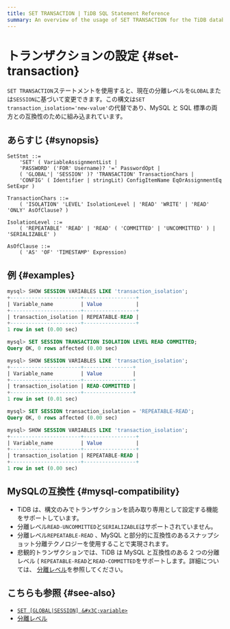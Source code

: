 ```yaml
---
title: SET TRANSACTION | TiDB SQL Statement Reference
summary: An overview of the usage of SET TRANSACTION for the TiDB database.
---
```


# トランザクションの設定 {#set-transaction}

`SET TRANSACTION`ステートメントを使用すると、現在の分離レベルを`GLOBAL`または`SESSION`に基づいて変更できます。この構文は`SET transaction_isolation='new-value'`の代替であり、MySQL と SQL 標準の両方との互換性のために組み込まれています。

## あらすじ {#synopsis}

```ebnf+diagram
SetStmt ::=
    'SET' ( VariableAssignmentList |
    'PASSWORD' ('FOR' Username)? '=' PasswordOpt |
    ( 'GLOBAL'| 'SESSION' )? 'TRANSACTION' TransactionChars |
    'CONFIG' ( Identifier | stringLit) ConfigItemName EqOrAssignmentEq SetExpr )

TransactionChars ::=
    ( 'ISOLATION' 'LEVEL' IsolationLevel | 'READ' 'WRITE' | 'READ' 'ONLY' AsOfClause? )

IsolationLevel ::=
    ( 'REPEATABLE' 'READ' | 'READ' ( 'COMMITTED' | 'UNCOMMITTED' ) | 'SERIALIZABLE' )

AsOfClause ::=
    ( 'AS' 'OF' 'TIMESTAMP' Expression)
```

## 例 {#examples}

```sql
mysql> SHOW SESSION VARIABLES LIKE 'transaction_isolation';
+-----------------------+-----------------+
| Variable_name         | Value           |
+-----------------------+-----------------+
| transaction_isolation | REPEATABLE-READ |
+-----------------------+-----------------+
1 row in set (0.00 sec)

mysql> SET SESSION TRANSACTION ISOLATION LEVEL READ COMMITTED;
Query OK, 0 rows affected (0.00 sec)

mysql> SHOW SESSION VARIABLES LIKE 'transaction_isolation';
+-----------------------+----------------+
| Variable_name         | Value          |
+-----------------------+----------------+
| transaction_isolation | READ-COMMITTED |
+-----------------------+----------------+
1 row in set (0.01 sec)

mysql> SET SESSION transaction_isolation = 'REPEATABLE-READ';
Query OK, 0 rows affected (0.00 sec)

mysql> SHOW SESSION VARIABLES LIKE 'transaction_isolation';
+-----------------------+-----------------+
| Variable_name         | Value           |
+-----------------------+-----------------+
| transaction_isolation | REPEATABLE-READ |
+-----------------------+-----------------+
1 row in set (0.00 sec)
```

## MySQLの互換性 {#mysql-compatibility}

-   TiDB は、構文のみでトランザクションを読み取り専用として設定する機能をサポートしています。
-   分離レベル`READ-UNCOMMITTED`と`SERIALIZABLE`はサポートされていません。
-   分離レベル`REPEATABLE-READ` 、MySQL と部分的に互換性のあるスナップショット分離テクノロジーを使用することで実現されます。
-   悲観的トランザクションでは、TiDB は MySQL と互換性のある 2 つの分離レベル ( `REPEATABLE-READ`と`READ-COMMITTED`をサポートします。詳細については、 [<a href="/transaction-isolation-levels.md">分離レベル</a>](/transaction-isolation-levels.md)を参照してください。

## こちらも参照 {#see-also}

-   [<a href="/sql-statements/sql-statement-set-variable.md">`SET [GLOBAL|SESSION] &#x3C;variable>`</a>](/sql-statements/sql-statement-set-variable.md)
-   [<a href="/transaction-isolation-levels.md">分離レベル</a>](/transaction-isolation-levels.md)
